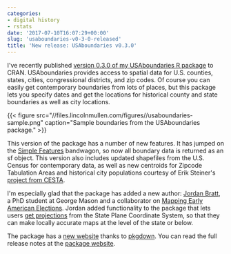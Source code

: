 ```yaml
---
categories:
- digital history
- rstats
date: '2017-07-10T16:07:29+00:00'
slug: 'usaboundaries-v0-3-0-released'
title: 'New release: USAboundaries v0.3.0'
---
```


I've recently published [version 0.3.0 of my USAboundaries R package](http://ropensci.github.io/USAboundaries/) to CRAN. USAboundaries provides access to spatial data for U.S. counties, states, cities, congressional districts, and zip codes. Of course you can easily get contemporary boundaries from lots of places, but this package lets you specify dates and get the locations for historical county and state boundaries as well as city locations.

{{< figure src="//files.lincolnmullen.com/figures//usaboundaries-sample.png" caption="Sample boundaries from the USAboundaries package." >}}

This version of the package has a number of new features. It has jumped on the [Simple Features](https://github.com/edzer/sfr) bandwagon, so now all boundary data is returned as an sf object. This version also includes updated shapefiles from the U.S. Census for contemporary data, as well as new centroids for Zipcode Tabulation Areas and historical city populations courtesy of Erik Steiner's [project from CESTA](https://github.com/cestastanford/historical-us-city-populations).

I'm especially glad that the package has added a new author: [Jordan Bratt](http://jfbratt.org/), a PhD student at George Mason and a collaborator on [Mapping Early American Elections](http://earlyamericanelections.org/). Jordan added functionality to the package that lets users [get projections](http://ropensci.github.io/USAboundaries/reference/state_plane.html) from the State Plane Coordinate System, so that they can make locally accurate maps at the level of the state or below.

The package has a [new website](/software/usaboundaries/) thanks to [pkgdown](http://hadley.github.io/pkgdown/). You can read the full release notes at the [package website](http://ropensci.github.io/USAboundaries/news/index.html).
